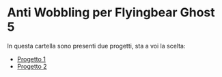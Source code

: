 # Anti Wobbling per Flyingbear Ghost 5

In questa cartella sono presenti due progetti, sta a voi la scelta:
- [Progetto 1](1/README.md)
- [Progetto 2](2/README.md)